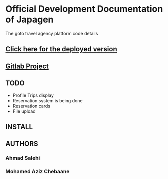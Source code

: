 # Official Development Documentation of Japagen 
The goto travel agency platform code details
## [Click here for the deployed version](https://wbt2223-6-as.oa.r.appspot.com/pages/view)
## [Gitlab Project](https://gitlab.ujaen.es/mac/WBT2223_team6) 

## TODO
 - Profile Trips display
 - Reservation system is being done
 - Reservation cards
 - File upload
 

## INSTALL

## AUTHORS
### Ahmad Salehi
### Mohamed Aziz Chebaane
